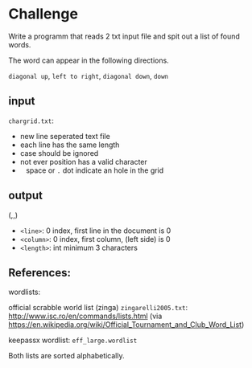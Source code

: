 Challenge
=========

Write a programm that reads 2 txt input file and spit out a list of found words.

The word can appear in the following directions.

`diagonal up`, `left to right`, `diagonal down`, `down`

input
-----

`chargrid.txt`:
* new line seperated text file
* each line has the same length
* case should be ignored
* not ever position has a valid character
* ` ` space or `.` dot indicate an hole in the grid

output
------

<word> (<line>,<column>,<length>)

* `<line>`: 0 index, first line in the document is 0
* `<column>`: 0 index, first column, (left side) is 0
* `<length>`: int minimum 3 characters

References:
-----------

wordlists:

official scrabble world list (zinga) `zingarelli2005.txt`:
http://www.isc.ro/en/commands/lists.html
(via https://en.wikipedia.org/wiki/Official_Tournament_and_Club_Word_List)

keepassx wordlist: `eff_large.wordlist`

Both lists are sorted alphabetically.
